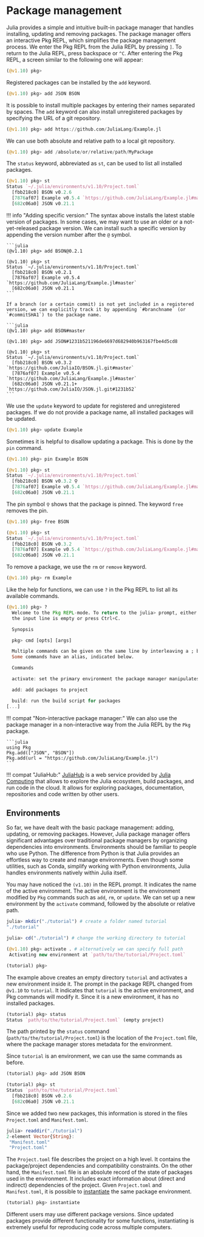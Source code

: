 # Package management

Julia provides a simple and intuitive built-in package manager that handles installing, updating and removing packages. The package manager offers an interactive Pkg REPL, which simplifies the package management process. We enter the Pkg REPL from the Julia REPL by pressing `]`. To return to the Julia REPL, press backspace or `^C`. After entering the Pkg REPL, a screen similar to the following one will appear:

```julia
(@v1.10) pkg>
```

Registered packages can be installed by the `add` keyword.

```julia
(@v1.10) pkg> add JSON BSON
```

It is possible to install multiple packages by entering their names separated by spaces. The `add` keyword can also install unregistered packages by specifying the URL of a git repository.

```julia
(@v1.10) pkg> add https://github.com/JuliaLang/Example.jl
```

We can use both absolute and relative path to a local git repository.

```julia
(@v1.10) pkg> add /absolute/or/relative/path/MyPackage
```

The `status` keyword, abbreviated as `st`, can be used to list all installed packages.

```julia
(@v1.10) pkg> st
Status `~/.julia/environments/v1.10/Project.toml`
  [fbb218c0] BSON v0.2.6
  [7876af07] Example v0.5.4 `https://github.com/JuliaLang/Example.jl#master`
  [682c06a0] JSON v0.21.1
```

!!! info "Adding specific version:"
    The syntax above installs the latest stable version of packages. In some cases, we may want to use an older or a not-yet-released package version. We can install such a specific version by appending the version number after the `@` symbol.

    ```julia
    (@v1.10) pkg> add BSON@0.2.1

    (@v1.10) pkg> st
    Status `~/.julia/environments/v1.10/Project.toml`
      [fbb218c0] BSON v0.2.1
      [7876af07] Example v0.5.4 `https://github.com/JuliaLang/Example.jl#master`
      [682c06a0] JSON v0.21.1
    ```

    If a branch (or a certain commit) is not yet included in a registered version, we can explicitly track it by appending `#branchname` (or `#commitSHA1`) to the package name.

    ```julia
    (@v1.10) pkg> add BSON#master

    (@v1.10) pkg> add JSON#1231b521196de6697d682940b963167fbe4d5cd8

    (@v1.10) pkg> st
    Status `~/.julia/environments/v1.10/Project.toml`
      [fbb218c0] BSON v0.3.2 `https://github.com/JuliaIO/BSON.jl.git#master`
      [7876af07] Example v0.5.4 `https://github.com/JuliaLang/Example.jl#master`
      [682c06a0] JSON v0.21.1+ `https://github.com/JuliaIO/JSON.jl.git#1231b52`
    ```

We use the `update` keyword to update for registered and unregistered packages. If we do not provide a package name, all installed packages will be updated.

```julia
(@v1.10) pkg> update Example
```

Sometimes it is helpful to disallow updating a package. This is done by the `pin` command.

```julia
(@v1.10) pkg> pin Example BSON

(@v1.10) pkg> st
Status `~/.julia/environments/v1.10/Project.toml`
  [fbb218c0] BSON v0.3.2 ⚲
  [7876af07] Example v0.5.4 `https://github.com/JuliaLang/Example.jl#master` ⚲
  [682c06a0] JSON v0.21.1
```

The pin symbol `⚲` shows that the package is pinned. The keyword `free` removes the pin.

```julia
(@v1.10) pkg> free BSON

(@v1.10) pkg> st
Status `~/.julia/environments/v1.10/Project.toml`
  [fbb218c0] BSON v0.3.2
  [7876af07] Example v0.5.4 `https://github.com/JuliaLang/Example.jl#master` ⚲
  [682c06a0] JSON v0.21.1
```

To remove a package, we use the `rm` or `remove` keyword.

```julia
(@v1.10) pkg> rm Example
```

Like the help for functions, we can use `?` in the Pkg REPL to list all its available commands.

```julia
(@v1.10) pkg> ?
  Welcome to the Pkg REPL-mode. To return to the julia> prompt, either press backspace when
  the input line is empty or press Ctrl+C.

  Synopsis

  pkg> cmd [opts] [args]

  Multiple commands can be given on the same line by interleaving a ; between the commands.
  Some commands have an alias, indicated below.

  Commands

  activate: set the primary environment the package manager manipulates

  add: add packages to project

  build: run the build script for packages
[...]
```

!!! compat "Non-interactive package manager:"
    We can also use the package manager in a non-interactive way from the Julia REPL by the `Pkg` package.

    ```julia
    using Pkg
    Pkg.add(["JSON", "BSON"])
    Pkg.add(url = "https://github.com/JuliaLang/Example.jl")
    ```

!!! compat "JuliaHub:"
    [JuliaHub](https://juliahub.com) is a web service provided by [Julia Computing](https://juliacomputing.com/) that allows to explore the Julia ecosystem, build packages, and run code in the cloud. It allows for exploring packages, documentation, repositories and code written by other users.

## Environments

So far, we have dealt with the basic package management: adding, updating, or removing packages. However, Julia package manager offers significant advantages over traditional package managers by organizing dependencies into environments. Environments should be familiar to people who use Python. The difference from Python is that Julia provides an effortless way to create and manage environments. Even though some utilities, such as Conda, simplify working with Python environments, Julia handles environments natively within Julia itself.

You may have noticed the `(v1.10)` in the REPL prompt. It indicates the name of the active environment.  The active environment is the environment modified by `Pkg` commands such as `add`, `rm`, or `update`. We can set up a new environment by the `activate` command, followed by the absolute or relative path.

```julia
julia> mkdir("./tutorial") # create a folder named tutorial
"./tutorial"

julia> cd("./tutorial") # change the working directory to tutorial

(@v1.10) pkg> activate . # alternatively we can specify full path
 Activating new environment at `path/to/the/tutorial/Project.toml`

(tutorial) pkg>
```

The example above creates an empty directory `tutorial` and activates a new environment inside it. The prompt in the package REPL changed from `@v1.10` to `tutorial`. It indicates that `tutorial` is the active environment, and Pkg commands will modify it. Since it is a new environment, it has no installed packages.

```julia
(tutorial) pkg> status
Status `path/to/the/tutorial/Project.toml` (empty project)
```

The path printed by the `status` command (`path/to/the/tutorial/Project.toml`) is the location of the `Project.toml` file, where the package manager stores metadata for the environment.

Since `tutorial` is an environment, we can use the same commands as before.

```julia
(tutorial) pkg> add JSON BSON

(tutorial) pkg> st
Status `path/to/the/tutorial/Project.toml`
  [fbb218c0] BSON v0.2.6
  [682c06a0] JSON v0.21.1
```

Since we added two new packages, this information is stored in the files `Project.toml` and `Manifest.toml`.

```julia
julia> readdir("./tutorial")
2-element Vector{String}:
 "Manifest.toml"
 "Project.toml"
```

The `Project.toml` file describes the project on a high level. It contains the package/project dependencies and compatibility constraints. On the other hand, the `Manifest.toml` file is an absolute record of the state of packages used in the environment. It includes exact information about (direct and indirect) dependencies of the project. Given `Project.toml` and `Manifest.toml`, it is possible to [instantiate](https://julialang.github.io/Pkg.jl/v1/api/#Pkg.instantiate) the same package environment.

```julia
(tutorial) pkg> instantiate
```

Different users may use different package versions. Since updated packages provide different functionality for some functions, instantiating is extremely useful for reproducing code across multiple computers.
